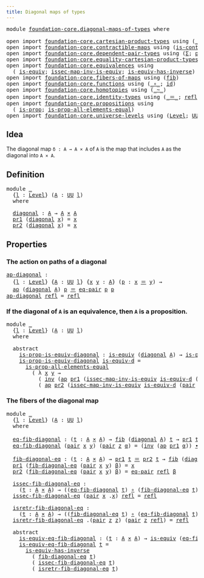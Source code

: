```yaml
---
title: Diagonal maps of types
---
```


<pre class="Agda"><a id="48" class="Keyword">module</a> <a id="55" href="foundation-core.diagonal-maps-of-types.html" class="Module">foundation-core.diagonal-maps-of-types</a> <a id="94" class="Keyword">where</a>

<a id="101" class="Keyword">open</a> <a id="106" class="Keyword">import</a> <a id="113" href="foundation-core.cartesian-product-types.html" class="Module">foundation-core.cartesian-product-types</a> <a id="153" class="Keyword">using</a> <a id="159" class="Symbol">(</a><a id="160" href="foundation-core.cartesian-product-types.html#590" class="Function Operator">_×_</a><a id="163" class="Symbol">)</a>
<a id="165" class="Keyword">open</a> <a id="170" class="Keyword">import</a> <a id="177" href="foundation-core.contractible-maps.html" class="Module">foundation-core.contractible-maps</a> <a id="211" class="Keyword">using</a> <a id="217" class="Symbol">(</a><a id="218" href="foundation-core.contractible-maps.html#1477" class="Function">is-contr-map</a><a id="230" class="Symbol">)</a>
<a id="232" class="Keyword">open</a> <a id="237" class="Keyword">import</a> <a id="244" href="foundation-core.dependent-pair-types.html" class="Module">foundation-core.dependent-pair-types</a> <a id="281" class="Keyword">using</a> <a id="287" class="Symbol">(</a><a id="288" href="foundation-core.dependent-pair-types.html#515" class="Record">Σ</a><a id="289" class="Symbol">;</a> <a id="291" href="foundation-core.dependent-pair-types.html#588" class="InductiveConstructor">pair</a><a id="295" class="Symbol">;</a> <a id="297" href="foundation-core.dependent-pair-types.html#605" class="Field">pr1</a><a id="300" class="Symbol">;</a> <a id="302" href="foundation-core.dependent-pair-types.html#617" class="Field">pr2</a><a id="305" class="Symbol">)</a>
<a id="307" class="Keyword">open</a> <a id="312" class="Keyword">import</a> <a id="319" href="foundation-core.equality-cartesian-product-types.html" class="Module">foundation-core.equality-cartesian-product-types</a> <a id="368" class="Keyword">using</a> <a id="374" class="Symbol">(</a><a id="375" href="foundation-core.equality-cartesian-product-types.html#1326" class="Function">eq-pair</a><a id="382" class="Symbol">)</a>
<a id="384" class="Keyword">open</a> <a id="389" class="Keyword">import</a> <a id="396" href="foundation-core.equivalences.html" class="Module">foundation-core.equivalences</a> <a id="425" class="Keyword">using</a>
  <a id="433" class="Symbol">(</a> <a id="435" href="foundation-core.equivalences.html#1556" class="Function">is-equiv</a><a id="443" class="Symbol">;</a> <a id="445" href="foundation-core.equivalences.html#4265" class="Function">issec-map-inv-is-equiv</a><a id="467" class="Symbol">;</a> <a id="469" href="foundation-core.equivalences.html#3013" class="Function">is-equiv-has-inverse</a><a id="489" class="Symbol">)</a>
<a id="491" class="Keyword">open</a> <a id="496" class="Keyword">import</a> <a id="503" href="foundation-core.fibers-of-maps.html" class="Module">foundation-core.fibers-of-maps</a> <a id="534" class="Keyword">using</a> <a id="540" class="Symbol">(</a><a id="541" href="foundation-core.fibers-of-maps.html#942" class="Function">fib</a><a id="544" class="Symbol">)</a>
<a id="546" class="Keyword">open</a> <a id="551" class="Keyword">import</a> <a id="558" href="foundation-core.functions.html" class="Module">foundation-core.functions</a> <a id="584" class="Keyword">using</a> <a id="590" class="Symbol">(</a><a id="591" href="foundation-core.functions.html#420" class="Function Operator">_∘_</a><a id="594" class="Symbol">;</a> <a id="596" href="foundation-core.functions.html#322" class="Function">id</a><a id="598" class="Symbol">)</a>
<a id="600" class="Keyword">open</a> <a id="605" class="Keyword">import</a> <a id="612" href="foundation-core.homotopies.html" class="Module">foundation-core.homotopies</a> <a id="639" class="Keyword">using</a> <a id="645" class="Symbol">(</a><a id="646" href="foundation-core.homotopies.html#627" class="Function Operator">_~_</a><a id="649" class="Symbol">)</a>
<a id="651" class="Keyword">open</a> <a id="656" class="Keyword">import</a> <a id="663" href="foundation-core.identity-types.html" class="Module">foundation-core.identity-types</a> <a id="694" class="Keyword">using</a> <a id="700" class="Symbol">(</a><a id="701" href="foundation-core.identity-types.html#1865" class="Function Operator">_＝_</a><a id="704" class="Symbol">;</a> <a id="706" href="foundation-core.identity-types.html#1820" class="InductiveConstructor">refl</a><a id="710" class="Symbol">;</a> <a id="712" href="foundation-core.identity-types.html#2425" class="Function Operator">_∙_</a><a id="715" class="Symbol">;</a> <a id="717" href="foundation-core.identity-types.html#2729" class="Function">inv</a><a id="720" class="Symbol">;</a> <a id="722" href="foundation-core.identity-types.html#4003" class="Function">ap</a><a id="724" class="Symbol">)</a>
<a id="726" class="Keyword">open</a> <a id="731" class="Keyword">import</a> <a id="738" href="foundation-core.propositions.html" class="Module">foundation-core.propositions</a> <a id="767" class="Keyword">using</a>
  <a id="775" class="Symbol">(</a> <a id="777" href="foundation-core.propositions.html#1309" class="Function">is-prop</a><a id="784" class="Symbol">;</a> <a id="786" href="foundation-core.propositions.html#2405" class="Function">is-prop-all-elements-equal</a><a id="812" class="Symbol">)</a>
<a id="814" class="Keyword">open</a> <a id="819" class="Keyword">import</a> <a id="826" href="foundation-core.universe-levels.html" class="Module">foundation-core.universe-levels</a> <a id="858" class="Keyword">using</a> <a id="864" class="Symbol">(</a><a id="865" href="Agda.Primitive.html#597" class="Postulate">Level</a><a id="870" class="Symbol">;</a> <a id="872" href="foundation-core.universe-levels.html#235" class="Primitive">UU</a><a id="874" class="Symbol">)</a>
</pre>
## Idea

The diagonal map `δ : A → A × A` of `A` is the map that includes `A` as the diagonal into `A × A`.

## Definition

<pre class="Agda"><a id="1013" class="Keyword">module</a> <a id="1020" href="foundation-core.diagonal-maps-of-types.html#1020" class="Module">_</a>
  <a id="1024" class="Symbol">{</a><a id="1025" href="foundation-core.diagonal-maps-of-types.html#1025" class="Bound">l</a> <a id="1027" class="Symbol">:</a> <a id="1029" href="Agda.Primitive.html#597" class="Postulate">Level</a><a id="1034" class="Symbol">}</a> <a id="1036" class="Symbol">(</a><a id="1037" href="foundation-core.diagonal-maps-of-types.html#1037" class="Bound">A</a> <a id="1039" class="Symbol">:</a> <a id="1041" href="foundation-core.universe-levels.html#235" class="Primitive">UU</a> <a id="1044" href="foundation-core.diagonal-maps-of-types.html#1025" class="Bound">l</a><a id="1045" class="Symbol">)</a>
  <a id="1049" class="Keyword">where</a>

  <a id="1058" href="foundation-core.diagonal-maps-of-types.html#1058" class="Function">diagonal</a> <a id="1067" class="Symbol">:</a> <a id="1069" href="foundation-core.diagonal-maps-of-types.html#1037" class="Bound">A</a> <a id="1071" class="Symbol">→</a> <a id="1073" href="foundation-core.diagonal-maps-of-types.html#1037" class="Bound">A</a> <a id="1075" href="foundation-core.cartesian-product-types.html#590" class="Function Operator">×</a> <a id="1077" href="foundation-core.diagonal-maps-of-types.html#1037" class="Bound">A</a>
  <a id="1081" href="foundation-core.dependent-pair-types.html#605" class="Field">pr1</a> <a id="1085" class="Symbol">(</a><a id="1086" href="foundation-core.diagonal-maps-of-types.html#1058" class="Function">diagonal</a> <a id="1095" href="foundation-core.diagonal-maps-of-types.html#1095" class="Bound">x</a><a id="1096" class="Symbol">)</a> <a id="1098" class="Symbol">=</a> <a id="1100" href="foundation-core.diagonal-maps-of-types.html#1095" class="Bound">x</a>
  <a id="1104" href="foundation-core.dependent-pair-types.html#617" class="Field">pr2</a> <a id="1108" class="Symbol">(</a><a id="1109" href="foundation-core.diagonal-maps-of-types.html#1058" class="Function">diagonal</a> <a id="1118" href="foundation-core.diagonal-maps-of-types.html#1118" class="Bound">x</a><a id="1119" class="Symbol">)</a> <a id="1121" class="Symbol">=</a> <a id="1123" href="foundation-core.diagonal-maps-of-types.html#1118" class="Bound">x</a>
</pre>
## Properties

### The action on paths of a diagonal

<pre class="Agda"><a id="ap-diagonal"></a><a id="1192" href="foundation-core.diagonal-maps-of-types.html#1192" class="Function">ap-diagonal</a> <a id="1204" class="Symbol">:</a>
  <a id="1208" class="Symbol">{</a><a id="1209" href="foundation-core.diagonal-maps-of-types.html#1209" class="Bound">l</a> <a id="1211" class="Symbol">:</a> <a id="1213" href="Agda.Primitive.html#597" class="Postulate">Level</a><a id="1218" class="Symbol">}</a> <a id="1220" class="Symbol">{</a><a id="1221" href="foundation-core.diagonal-maps-of-types.html#1221" class="Bound">A</a> <a id="1223" class="Symbol">:</a> <a id="1225" href="foundation-core.universe-levels.html#235" class="Primitive">UU</a> <a id="1228" href="foundation-core.diagonal-maps-of-types.html#1209" class="Bound">l</a><a id="1229" class="Symbol">}</a> <a id="1231" class="Symbol">{</a><a id="1232" href="foundation-core.diagonal-maps-of-types.html#1232" class="Bound">x</a> <a id="1234" href="foundation-core.diagonal-maps-of-types.html#1234" class="Bound">y</a> <a id="1236" class="Symbol">:</a> <a id="1238" href="foundation-core.diagonal-maps-of-types.html#1221" class="Bound">A</a><a id="1239" class="Symbol">}</a> <a id="1241" class="Symbol">(</a><a id="1242" href="foundation-core.diagonal-maps-of-types.html#1242" class="Bound">p</a> <a id="1244" class="Symbol">:</a> <a id="1246" href="foundation-core.diagonal-maps-of-types.html#1232" class="Bound">x</a> <a id="1248" href="foundation-core.identity-types.html#1865" class="Function Operator">＝</a> <a id="1250" href="foundation-core.diagonal-maps-of-types.html#1234" class="Bound">y</a><a id="1251" class="Symbol">)</a> <a id="1253" class="Symbol">→</a>
  <a id="1257" href="foundation-core.identity-types.html#4003" class="Function">ap</a> <a id="1260" class="Symbol">(</a><a id="1261" href="foundation-core.diagonal-maps-of-types.html#1058" class="Function">diagonal</a> <a id="1270" href="foundation-core.diagonal-maps-of-types.html#1221" class="Bound">A</a><a id="1271" class="Symbol">)</a> <a id="1273" href="foundation-core.diagonal-maps-of-types.html#1242" class="Bound">p</a> <a id="1275" href="foundation-core.identity-types.html#1865" class="Function Operator">＝</a> <a id="1277" href="foundation-core.equality-cartesian-product-types.html#1326" class="Function">eq-pair</a> <a id="1285" href="foundation-core.diagonal-maps-of-types.html#1242" class="Bound">p</a> <a id="1287" href="foundation-core.diagonal-maps-of-types.html#1242" class="Bound">p</a>
<a id="1289" href="foundation-core.diagonal-maps-of-types.html#1192" class="Function">ap-diagonal</a> <a id="1301" href="foundation-core.identity-types.html#1820" class="InductiveConstructor">refl</a> <a id="1306" class="Symbol">=</a> <a id="1308" href="foundation-core.identity-types.html#1820" class="InductiveConstructor">refl</a>
</pre>
### If the diagonal of `A` is an equivalence, then `A` is a proposition.

<pre class="Agda"><a id="1400" class="Keyword">module</a> <a id="1407" href="foundation-core.diagonal-maps-of-types.html#1407" class="Module">_</a>
  <a id="1411" class="Symbol">{</a><a id="1412" href="foundation-core.diagonal-maps-of-types.html#1412" class="Bound">l</a> <a id="1414" class="Symbol">:</a> <a id="1416" href="Agda.Primitive.html#597" class="Postulate">Level</a><a id="1421" class="Symbol">}</a> <a id="1423" class="Symbol">(</a><a id="1424" href="foundation-core.diagonal-maps-of-types.html#1424" class="Bound">A</a> <a id="1426" class="Symbol">:</a> <a id="1428" href="foundation-core.universe-levels.html#235" class="Primitive">UU</a> <a id="1431" href="foundation-core.diagonal-maps-of-types.html#1412" class="Bound">l</a><a id="1432" class="Symbol">)</a>
  <a id="1436" class="Keyword">where</a>

  <a id="1445" class="Keyword">abstract</a>
    <a id="1458" href="foundation-core.diagonal-maps-of-types.html#1458" class="Function">is-prop-is-equiv-diagonal</a> <a id="1484" class="Symbol">:</a> <a id="1486" href="foundation-core.equivalences.html#1556" class="Function">is-equiv</a> <a id="1495" class="Symbol">(</a><a id="1496" href="foundation-core.diagonal-maps-of-types.html#1058" class="Function">diagonal</a> <a id="1505" href="foundation-core.diagonal-maps-of-types.html#1424" class="Bound">A</a><a id="1506" class="Symbol">)</a> <a id="1508" class="Symbol">→</a> <a id="1510" href="foundation-core.propositions.html#1309" class="Function">is-prop</a> <a id="1518" href="foundation-core.diagonal-maps-of-types.html#1424" class="Bound">A</a>
    <a id="1524" href="foundation-core.diagonal-maps-of-types.html#1458" class="Function">is-prop-is-equiv-diagonal</a> <a id="1550" href="foundation-core.diagonal-maps-of-types.html#1550" class="Bound">is-equiv-d</a> <a id="1561" class="Symbol">=</a>
      <a id="1569" href="foundation-core.propositions.html#2405" class="Function">is-prop-all-elements-equal</a>
        <a id="1604" class="Symbol">(</a> <a id="1606" class="Symbol">λ</a> <a id="1608" href="foundation-core.diagonal-maps-of-types.html#1608" class="Bound">x</a> <a id="1610" href="foundation-core.diagonal-maps-of-types.html#1610" class="Bound">y</a> <a id="1612" class="Symbol">→</a>
          <a id="1624" class="Symbol">(</a> <a id="1626" href="foundation-core.identity-types.html#2729" class="Function">inv</a> <a id="1630" class="Symbol">(</a><a id="1631" href="foundation-core.identity-types.html#4003" class="Function">ap</a> <a id="1634" href="foundation-core.dependent-pair-types.html#605" class="Field">pr1</a> <a id="1638" class="Symbol">(</a><a id="1639" href="foundation-core.equivalences.html#4265" class="Function">issec-map-inv-is-equiv</a> <a id="1662" href="foundation-core.diagonal-maps-of-types.html#1550" class="Bound">is-equiv-d</a> <a id="1673" class="Symbol">(</a><a id="1674" href="foundation-core.dependent-pair-types.html#588" class="InductiveConstructor">pair</a> <a id="1679" href="foundation-core.diagonal-maps-of-types.html#1608" class="Bound">x</a> <a id="1681" href="foundation-core.diagonal-maps-of-types.html#1610" class="Bound">y</a><a id="1682" class="Symbol">))))</a> <a id="1687" href="foundation-core.identity-types.html#2425" class="Function Operator">∙</a>
          <a id="1699" class="Symbol">(</a> <a id="1701" href="foundation-core.identity-types.html#4003" class="Function">ap</a> <a id="1704" href="foundation-core.dependent-pair-types.html#617" class="Field">pr2</a> <a id="1708" class="Symbol">(</a><a id="1709" href="foundation-core.equivalences.html#4265" class="Function">issec-map-inv-is-equiv</a> <a id="1732" href="foundation-core.diagonal-maps-of-types.html#1550" class="Bound">is-equiv-d</a> <a id="1743" class="Symbol">(</a><a id="1744" href="foundation-core.dependent-pair-types.html#588" class="InductiveConstructor">pair</a> <a id="1749" href="foundation-core.diagonal-maps-of-types.html#1608" class="Bound">x</a> <a id="1751" href="foundation-core.diagonal-maps-of-types.html#1610" class="Bound">y</a><a id="1752" class="Symbol">))))</a>
</pre>
### The fibers of the diagonal map

<pre class="Agda"><a id="1806" class="Keyword">module</a> <a id="1813" href="foundation-core.diagonal-maps-of-types.html#1813" class="Module">_</a>
  <a id="1817" class="Symbol">{</a><a id="1818" href="foundation-core.diagonal-maps-of-types.html#1818" class="Bound">l</a> <a id="1820" class="Symbol">:</a> <a id="1822" href="Agda.Primitive.html#597" class="Postulate">Level</a><a id="1827" class="Symbol">}</a> <a id="1829" class="Symbol">(</a><a id="1830" href="foundation-core.diagonal-maps-of-types.html#1830" class="Bound">A</a> <a id="1832" class="Symbol">:</a> <a id="1834" href="foundation-core.universe-levels.html#235" class="Primitive">UU</a> <a id="1837" href="foundation-core.diagonal-maps-of-types.html#1818" class="Bound">l</a><a id="1838" class="Symbol">)</a>
  <a id="1842" class="Keyword">where</a>

  <a id="1851" href="foundation-core.diagonal-maps-of-types.html#1851" class="Function">eq-fib-diagonal</a> <a id="1867" class="Symbol">:</a> <a id="1869" class="Symbol">(</a><a id="1870" href="foundation-core.diagonal-maps-of-types.html#1870" class="Bound">t</a> <a id="1872" class="Symbol">:</a> <a id="1874" href="foundation-core.diagonal-maps-of-types.html#1830" class="Bound">A</a> <a id="1876" href="foundation-core.cartesian-product-types.html#590" class="Function Operator">×</a> <a id="1878" href="foundation-core.diagonal-maps-of-types.html#1830" class="Bound">A</a><a id="1879" class="Symbol">)</a> <a id="1881" class="Symbol">→</a> <a id="1883" href="foundation-core.fibers-of-maps.html#942" class="Function">fib</a> <a id="1887" class="Symbol">(</a><a id="1888" href="foundation-core.diagonal-maps-of-types.html#1058" class="Function">diagonal</a> <a id="1897" href="foundation-core.diagonal-maps-of-types.html#1830" class="Bound">A</a><a id="1898" class="Symbol">)</a> <a id="1900" href="foundation-core.diagonal-maps-of-types.html#1870" class="Bound">t</a> <a id="1902" class="Symbol">→</a> <a id="1904" href="foundation-core.dependent-pair-types.html#605" class="Field">pr1</a> <a id="1908" href="foundation-core.diagonal-maps-of-types.html#1870" class="Bound">t</a> <a id="1910" href="foundation-core.identity-types.html#1865" class="Function Operator">＝</a> <a id="1912" href="foundation-core.dependent-pair-types.html#617" class="Field">pr2</a> <a id="1916" href="foundation-core.diagonal-maps-of-types.html#1870" class="Bound">t</a>
  <a id="1920" href="foundation-core.diagonal-maps-of-types.html#1851" class="Function">eq-fib-diagonal</a> <a id="1936" class="Symbol">(</a><a id="1937" href="foundation-core.dependent-pair-types.html#588" class="InductiveConstructor">pair</a> <a id="1942" href="foundation-core.diagonal-maps-of-types.html#1942" class="Bound">x</a> <a id="1944" href="foundation-core.diagonal-maps-of-types.html#1944" class="Bound">y</a><a id="1945" class="Symbol">)</a> <a id="1947" class="Symbol">(</a><a id="1948" href="foundation-core.dependent-pair-types.html#588" class="InductiveConstructor">pair</a> <a id="1953" href="foundation-core.diagonal-maps-of-types.html#1953" class="Bound">z</a> <a id="1955" href="foundation-core.diagonal-maps-of-types.html#1955" class="Bound">α</a><a id="1956" class="Symbol">)</a> <a id="1958" class="Symbol">=</a> <a id="1960" class="Symbol">(</a><a id="1961" href="foundation-core.identity-types.html#2729" class="Function">inv</a> <a id="1965" class="Symbol">(</a><a id="1966" href="foundation-core.identity-types.html#4003" class="Function">ap</a> <a id="1969" href="foundation-core.dependent-pair-types.html#605" class="Field">pr1</a> <a id="1973" href="foundation-core.diagonal-maps-of-types.html#1955" class="Bound">α</a><a id="1974" class="Symbol">))</a> <a id="1977" href="foundation-core.identity-types.html#2425" class="Function Operator">∙</a> <a id="1979" class="Symbol">(</a><a id="1980" href="foundation-core.identity-types.html#4003" class="Function">ap</a> <a id="1983" href="foundation-core.dependent-pair-types.html#617" class="Field">pr2</a> <a id="1987" href="foundation-core.diagonal-maps-of-types.html#1955" class="Bound">α</a><a id="1988" class="Symbol">)</a>
  
  <a id="1995" href="foundation-core.diagonal-maps-of-types.html#1995" class="Function">fib-diagonal-eq</a> <a id="2011" class="Symbol">:</a> <a id="2013" class="Symbol">(</a><a id="2014" href="foundation-core.diagonal-maps-of-types.html#2014" class="Bound">t</a> <a id="2016" class="Symbol">:</a> <a id="2018" href="foundation-core.diagonal-maps-of-types.html#1830" class="Bound">A</a> <a id="2020" href="foundation-core.cartesian-product-types.html#590" class="Function Operator">×</a> <a id="2022" href="foundation-core.diagonal-maps-of-types.html#1830" class="Bound">A</a><a id="2023" class="Symbol">)</a> <a id="2025" class="Symbol">→</a> <a id="2027" href="foundation-core.dependent-pair-types.html#605" class="Field">pr1</a> <a id="2031" href="foundation-core.diagonal-maps-of-types.html#2014" class="Bound">t</a> <a id="2033" href="foundation-core.identity-types.html#1865" class="Function Operator">＝</a> <a id="2035" href="foundation-core.dependent-pair-types.html#617" class="Field">pr2</a> <a id="2039" href="foundation-core.diagonal-maps-of-types.html#2014" class="Bound">t</a> <a id="2041" class="Symbol">→</a> <a id="2043" href="foundation-core.fibers-of-maps.html#942" class="Function">fib</a> <a id="2047" class="Symbol">(</a><a id="2048" href="foundation-core.diagonal-maps-of-types.html#1058" class="Function">diagonal</a> <a id="2057" href="foundation-core.diagonal-maps-of-types.html#1830" class="Bound">A</a><a id="2058" class="Symbol">)</a> <a id="2060" href="foundation-core.diagonal-maps-of-types.html#2014" class="Bound">t</a>
  <a id="2064" href="foundation-core.dependent-pair-types.html#605" class="Field">pr1</a> <a id="2068" class="Symbol">(</a><a id="2069" href="foundation-core.diagonal-maps-of-types.html#1995" class="Function">fib-diagonal-eq</a> <a id="2085" class="Symbol">(</a><a id="2086" href="foundation-core.dependent-pair-types.html#588" class="InductiveConstructor">pair</a> <a id="2091" href="foundation-core.diagonal-maps-of-types.html#2091" class="Bound">x</a> <a id="2093" href="foundation-core.diagonal-maps-of-types.html#2093" class="Bound">y</a><a id="2094" class="Symbol">)</a> <a id="2096" href="foundation-core.diagonal-maps-of-types.html#2096" class="Bound">β</a><a id="2097" class="Symbol">)</a> <a id="2099" class="Symbol">=</a> <a id="2101" href="foundation-core.diagonal-maps-of-types.html#2091" class="Bound">x</a>
  <a id="2105" href="foundation-core.dependent-pair-types.html#617" class="Field">pr2</a> <a id="2109" class="Symbol">(</a><a id="2110" href="foundation-core.diagonal-maps-of-types.html#1995" class="Function">fib-diagonal-eq</a> <a id="2126" class="Symbol">(</a><a id="2127" href="foundation-core.dependent-pair-types.html#588" class="InductiveConstructor">pair</a> <a id="2132" href="foundation-core.diagonal-maps-of-types.html#2132" class="Bound">x</a> <a id="2134" href="foundation-core.diagonal-maps-of-types.html#2134" class="Bound">y</a><a id="2135" class="Symbol">)</a> <a id="2137" href="foundation-core.diagonal-maps-of-types.html#2137" class="Bound">β</a><a id="2138" class="Symbol">)</a> <a id="2140" class="Symbol">=</a> <a id="2142" href="foundation-core.equality-cartesian-product-types.html#1326" class="Function">eq-pair</a> <a id="2150" href="foundation-core.identity-types.html#1820" class="InductiveConstructor">refl</a> <a id="2155" href="foundation-core.diagonal-maps-of-types.html#2137" class="Bound">β</a>
  
  <a id="2162" href="foundation-core.diagonal-maps-of-types.html#2162" class="Function">issec-fib-diagonal-eq</a> <a id="2184" class="Symbol">:</a>
    <a id="2190" class="Symbol">(</a><a id="2191" href="foundation-core.diagonal-maps-of-types.html#2191" class="Bound">t</a> <a id="2193" class="Symbol">:</a> <a id="2195" href="foundation-core.diagonal-maps-of-types.html#1830" class="Bound">A</a> <a id="2197" href="foundation-core.cartesian-product-types.html#590" class="Function Operator">×</a> <a id="2199" href="foundation-core.diagonal-maps-of-types.html#1830" class="Bound">A</a><a id="2200" class="Symbol">)</a> <a id="2202" class="Symbol">→</a> <a id="2204" class="Symbol">((</a><a id="2206" href="foundation-core.diagonal-maps-of-types.html#1851" class="Function">eq-fib-diagonal</a> <a id="2222" href="foundation-core.diagonal-maps-of-types.html#2191" class="Bound">t</a><a id="2223" class="Symbol">)</a> <a id="2225" href="foundation-core.functions.html#420" class="Function Operator">∘</a> <a id="2227" class="Symbol">(</a><a id="2228" href="foundation-core.diagonal-maps-of-types.html#1995" class="Function">fib-diagonal-eq</a> <a id="2244" href="foundation-core.diagonal-maps-of-types.html#2191" class="Bound">t</a><a id="2245" class="Symbol">))</a> <a id="2248" href="foundation-core.homotopies.html#627" class="Function Operator">~</a> <a id="2250" href="foundation-core.functions.html#322" class="Function">id</a>
  <a id="2255" href="foundation-core.diagonal-maps-of-types.html#2162" class="Function">issec-fib-diagonal-eq</a> <a id="2277" class="Symbol">(</a><a id="2278" href="foundation-core.dependent-pair-types.html#588" class="InductiveConstructor">pair</a> <a id="2283" href="foundation-core.diagonal-maps-of-types.html#2283" class="Bound">x</a> <a id="2285" class="DottedPattern Symbol">.</a><a id="2286" href="foundation-core.diagonal-maps-of-types.html#2283" class="DottedPattern Bound">x</a><a id="2287" class="Symbol">)</a> <a id="2289" href="foundation-core.identity-types.html#1820" class="InductiveConstructor">refl</a> <a id="2294" class="Symbol">=</a> <a id="2296" href="foundation-core.identity-types.html#1820" class="InductiveConstructor">refl</a>
  
  <a id="2306" href="foundation-core.diagonal-maps-of-types.html#2306" class="Function">isretr-fib-diagonal-eq</a> <a id="2329" class="Symbol">:</a>
    <a id="2335" class="Symbol">(</a><a id="2336" href="foundation-core.diagonal-maps-of-types.html#2336" class="Bound">t</a> <a id="2338" class="Symbol">:</a> <a id="2340" href="foundation-core.diagonal-maps-of-types.html#1830" class="Bound">A</a> <a id="2342" href="foundation-core.cartesian-product-types.html#590" class="Function Operator">×</a> <a id="2344" href="foundation-core.diagonal-maps-of-types.html#1830" class="Bound">A</a><a id="2345" class="Symbol">)</a> <a id="2347" class="Symbol">→</a> <a id="2349" class="Symbol">((</a><a id="2351" href="foundation-core.diagonal-maps-of-types.html#1995" class="Function">fib-diagonal-eq</a> <a id="2367" href="foundation-core.diagonal-maps-of-types.html#2336" class="Bound">t</a><a id="2368" class="Symbol">)</a> <a id="2370" href="foundation-core.functions.html#420" class="Function Operator">∘</a> <a id="2372" class="Symbol">(</a><a id="2373" href="foundation-core.diagonal-maps-of-types.html#1851" class="Function">eq-fib-diagonal</a> <a id="2389" href="foundation-core.diagonal-maps-of-types.html#2336" class="Bound">t</a><a id="2390" class="Symbol">))</a> <a id="2393" href="foundation-core.homotopies.html#627" class="Function Operator">~</a> <a id="2395" href="foundation-core.functions.html#322" class="Function">id</a>
  <a id="2400" href="foundation-core.diagonal-maps-of-types.html#2306" class="Function">isretr-fib-diagonal-eq</a> <a id="2423" class="DottedPattern Symbol">.(</a><a id="2425" href="foundation-core.dependent-pair-types.html#588" class="DottedPattern InductiveConstructor">pair</a> <a id="2430" href="foundation-core.diagonal-maps-of-types.html#2441" class="DottedPattern Bound">z</a> <a id="2432" href="foundation-core.diagonal-maps-of-types.html#2441" class="DottedPattern Bound">z</a><a id="2433" class="DottedPattern Symbol">)</a> <a id="2435" class="Symbol">(</a><a id="2436" href="foundation-core.dependent-pair-types.html#588" class="InductiveConstructor">pair</a> <a id="2441" href="foundation-core.diagonal-maps-of-types.html#2441" class="Bound">z</a> <a id="2443" href="foundation-core.identity-types.html#1820" class="InductiveConstructor">refl</a><a id="2447" class="Symbol">)</a> <a id="2449" class="Symbol">=</a> <a id="2451" href="foundation-core.identity-types.html#1820" class="InductiveConstructor">refl</a>
  
  <a id="2461" class="Keyword">abstract</a>
    <a id="2474" href="foundation-core.diagonal-maps-of-types.html#2474" class="Function">is-equiv-eq-fib-diagonal</a> <a id="2499" class="Symbol">:</a> <a id="2501" class="Symbol">(</a><a id="2502" href="foundation-core.diagonal-maps-of-types.html#2502" class="Bound">t</a> <a id="2504" class="Symbol">:</a> <a id="2506" href="foundation-core.diagonal-maps-of-types.html#1830" class="Bound">A</a> <a id="2508" href="foundation-core.cartesian-product-types.html#590" class="Function Operator">×</a> <a id="2510" href="foundation-core.diagonal-maps-of-types.html#1830" class="Bound">A</a><a id="2511" class="Symbol">)</a> <a id="2513" class="Symbol">→</a> <a id="2515" href="foundation-core.equivalences.html#1556" class="Function">is-equiv</a> <a id="2524" class="Symbol">(</a><a id="2525" href="foundation-core.diagonal-maps-of-types.html#1851" class="Function">eq-fib-diagonal</a> <a id="2541" href="foundation-core.diagonal-maps-of-types.html#2502" class="Bound">t</a><a id="2542" class="Symbol">)</a>
    <a id="2548" href="foundation-core.diagonal-maps-of-types.html#2474" class="Function">is-equiv-eq-fib-diagonal</a> <a id="2573" href="foundation-core.diagonal-maps-of-types.html#2573" class="Bound">t</a> <a id="2575" class="Symbol">=</a>
      <a id="2583" href="foundation-core.equivalences.html#3013" class="Function">is-equiv-has-inverse</a>
        <a id="2612" class="Symbol">(</a> <a id="2614" href="foundation-core.diagonal-maps-of-types.html#1995" class="Function">fib-diagonal-eq</a> <a id="2630" href="foundation-core.diagonal-maps-of-types.html#2573" class="Bound">t</a><a id="2631" class="Symbol">)</a>
        <a id="2641" class="Symbol">(</a> <a id="2643" href="foundation-core.diagonal-maps-of-types.html#2162" class="Function">issec-fib-diagonal-eq</a> <a id="2665" href="foundation-core.diagonal-maps-of-types.html#2573" class="Bound">t</a><a id="2666" class="Symbol">)</a>
        <a id="2676" class="Symbol">(</a> <a id="2678" href="foundation-core.diagonal-maps-of-types.html#2306" class="Function">isretr-fib-diagonal-eq</a> <a id="2701" href="foundation-core.diagonal-maps-of-types.html#2573" class="Bound">t</a><a id="2702" class="Symbol">)</a>
</pre>
